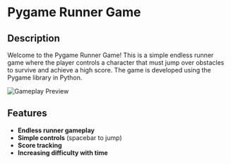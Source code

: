 # Pygame Runner Game

## Description

Welcome to the Pygame Runner Game! This is a simple endless runner game where the player controls a character that must jump over obstacles to survive and achieve a high score. The game is developed using the Pygame library in Python.

![Gameplay Preview](gameplay_preview.gif)

## Features

- **Endless runner gameplay**
- **Simple controls** (spacebar to jump)
- **Score tracking**
- **Increasing difficulty with time**
